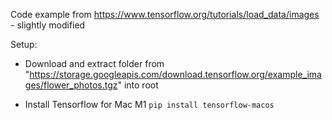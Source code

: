Code example from https://www.tensorflow.org/tutorials/load_data/images - slightly modified

Setup:

- Download and extract folder
from "https://storage.googleapis.com/download.tensorflow.org/example_images/flower_photos.tgz"
into root

- Install Tensorflow for Mac M1
```pip install tensorflow-macos```

